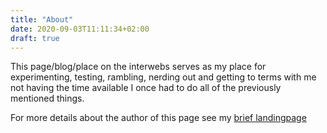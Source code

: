 ```yaml
---
title: "About"
date: 2020-09-03T11:11:34+02:00
draft: true
---
```


This page/blog/place on the interwebs serves as my place for experimenting, testing, rambling, nerding out and getting to terms with me not having the time available I once had to do all of the previously mentioned things.

For more details about the author of this page see my [brief landingpage](https://www.wittrup.me)